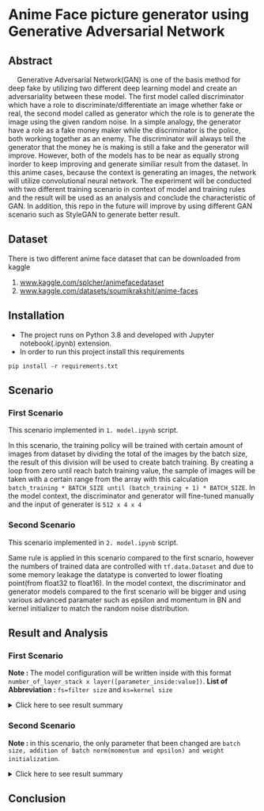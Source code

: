 # Anime Face picture generator using Generative Adversarial Network

## Abstract
&emsp; Generative Adversarial Network(GAN) is one of the basis method for deep fake by utilizing two different deep learning model and create an adversariality between these model. The first model called discriminator which have a role to discriminate/differentiate an image whether fake or real, the second model called as generator which the role is to generate the image using the given random noise. In a simple analogy, the generator have a role as a fake money maker while the discriminator is the police, both working together as an enemy. The discriminator will always tell the generator that the money he is making is still a fake and the generator will improve. However, both of the models has to be near as equally strong inorder to keep improving and generate similiar result from the dataset. In this anime cases, because the context is generating an images, the network will utilize convolutional neural network. The experiment will be conducted with two different training scenario in context of model and training rules and the result will be used as an analysis and conclude the characteristic of GAN. In addition, this repo in the future will improve by using different GAN scenario such as StyleGAN to generate better result.

## Dataset
There is two different anime face dataset that can be downloaded from kaggle  
1. www.kaggle.com/splcher/animefacedataset
2. www.kaggle.com/datasets/soumikrakshit/anime-faces

## Installation
- The project runs on Python 3.8 and developed with Jupyter notebook(.ipynb) extension.
- In order to run this project install this requirements
```
pip install -r requirements.txt
```

## Scenario
### First Scenario
This scenario implemented in ```1. model.ipynb``` script. </br>

In this scenario, the training policy will be trained with certain amount of images from dataset by dividing the total of the images by the batch size, the result of this division will be used to create batch training. By creating a loop from zero until reach batch training value, the sample of images will be taken with a certain range from the array with this calculation ```batch_training * BATCH_SIZE until (batch_training + 1) * BATCH_SIZE```. In the model context, the discriminator and generator will fine-tuned manually and the input of generater is ```512 x 4 x 4```

### Second Scenario
This scenario implemented in ```2. model.ipynb``` script. </br>

Same rule is applied in this scenario compared to the first scnario, however the numbers of trained data are controlled with ```tf.data.Dataset``` and due to some memory leakage the datatype is converted to lower floating point(from float32 to float16). In the model context, the discriminator and generator models compared to the first scenario will be bigger and using various advanced paramater such as epsilon and momentum in BN and kernel initializer to match the random noise distribution.

## Result and Analysis
### First Scenario
<b>Note : </b> The model configuration will be written inside with this format ```number_of_layer_stack x layer([parameter_inside:value])```.
<b>List of Abbreviation : </b> ```fs=filter size``` and ```ks=kernel size```
<details markdown="1">
<summary>Click here to see result summary</summary>
</br>
<table style="width:200%">
  <tr> 
      <th> Parameter </th>
      <th> Model Configuration </th>
      <th> Generator Loss </th>
      <th> Discriminator Real Loss </th>
      <th> Discriminator Fake Loss </th>
      <th> Result Sample </th>
  </tr>
  <tr> 
      <td> Adam learning rate:0.0003, beta:0.5, epoch:100, batch size:256</td>
      <td> Generator:</br> 4xTranspooseConv2D( </br>
        &ensp;[fs=32, ks=(4, 4)], </br>&ensp;[fs=64, ks=(4, 4)], </br>
        &ensp;[fs=128, ks=(4, 4)], </br>&ensp;[fs=3, ks=(4, 4)] </br>) </br>
        Discriminator:</br> 2xConv2D( </br>
        &ensp;[fs=32, ks=(3, 3)], </br>&ensp;[fs=32, ks=(3, 3)] </br>)</td>
      <td> <img src="https://user-images.githubusercontent.com/54882818/195834317-13484e36-212a-4cda-b6eb-a12d417ce302.jpg"/> </td>
      <td> <img src="https://user-images.githubusercontent.com/54882818/195834437-3e0cea19-dd3c-4e70-b734-2fef24fb1118.jpg"/> </td>
      <td> <img src="https://user-images.githubusercontent.com/54882818/195834567-78dc1cff-d3e2-4ed7-8198-78c9eea0aeda.jpg"/> </td>
      <td> <img src="https://user-images.githubusercontent.com/54882818/195834822-b3450d6e-f3fd-40cf-a8bd-677f90460ed3.jpg"/> </td>
  </tr>
  <tr> 
      <td> Adam learning rate:0.0001, beta:0.5, epoch:100, batch size:256</td>
      <td> Generator:</br> 4xTranspooseConv2D( </br>
        &ensp;[fs=32, ks=(4, 4)], </br>&ensp;[fs=64, ks=(4, 4)], </br>
        &ensp;[fs=128, ks=(4, 4)], </br>&ensp;[fs=3, ks=(4, 4)] </br>) </br>
        Discriminator:</br> 2xConv2D( </br>
        &ensp;[fs=32, ks=(3, 3)], </br>&ensp;[fs=32, ks=(3, 3)] </br>)</td>
      <td> <img src="https://user-images.githubusercontent.com/54882818/196091721-d9f91e1b-98ee-43d3-afb1-b41d6b371375.jpg"/> </td>
      <td> <img src="https://user-images.githubusercontent.com/54882818/196091515-0ad40c0c-183b-4f68-9610-009cfc193fd3.jpg"/> </td>
      <td> <img src="https://user-images.githubusercontent.com/54882818/196091540-5640f56c-abb3-4d7b-bbcc-79f3cdac4d9d.jpg"/> </td>
      <td> <img src="https://user-images.githubusercontent.com/54882818/196091774-cdaa44aa-ce46-4f05-ba36-db0529ab5180.jpg"/> </td>
  </tr>
  <tr> 
      <td> Adam learning rate:0.0002, beta:0.5, epoch:100, batch size:256</td>
      <td> Generator:</br> 4xTranspooseConv2D( </br>
        &ensp;[fs=32, ks=(4, 4)], </br>&ensp;[fs=64, ks=(4, 4)], </br>
        &ensp;[fs=128, ks=(4, 4)], </br>&ensp;[fs=3, ks=(4, 4)] </br>) </br>
        Discriminator:</br> 2xConv2D( </br>
        &ensp;[fs=32, ks=(3, 3)], </br>&ensp;[fs=32, ks=(3, 3)] </br>)</td>
      <td> <img src="https://user-images.githubusercontent.com/54882818/196096769-c6c599b3-21d6-4ddd-94f8-ecc8895fb152.jpg"/> </td>
      <td> <img src="https://user-images.githubusercontent.com/54882818/196096812-3deb84a1-8aa6-4c18-a289-35358abc9422.jpg"/> </td>
      <td> <img src="https://user-images.githubusercontent.com/54882818/196096843-97758c51-3777-473f-9e94-a2f327a93edb.jpg"/> </td>
      <td> <img src="https://user-images.githubusercontent.com/54882818/196096900-0c485720-394a-42e0-9006-03dd5a0d253c.jpg"/> </td>
  </tr>
</table>
</details>

### Second Scenario
<b>Note : </b> in this scenario, the only parameter that been changed are ```batch size, addition of batch norm(momentum and epsilon) and weight initialization```.
<details markdown="1">
<summary>Click here to see result summary</summary>
</br>
<table style="width:200%">
  <tr> 
      <th> Parameter Configuration </th>
      <th> Generator and Discriminator Loss </th>
      <th> Result Sample </th>
  </tr>
  <tr> 
      <td>
        <b>General Param </b>: batch size:10, epoch:40 </br>
        <b>Generator     </b>: truncated normal(stddev) weight init:0.2, generator batch norm(momentum; epsilon):0.8; 10**5 </br> 
        <b>Discriminator </b>: discriminator batch norm(momentum):0.8 </br>
      </td>
      <td> <img src="https://user-images.githubusercontent.com/54882818/196102991-2be0bffe-c999-465b-8015-2a4a1961c29f.jpg"/> </td>
      <td> <img src="https://user-images.githubusercontent.com/54882818/196103045-36bd7862-21ee-4cf6-9e55-47959ae07b0c.jpg"/> </td>   
  </tr>
  <tr> 
      <td>
        <b>General Param </b>: batch size:64, epoch:40 </br>
        <b>Generator     </b>: truncated normal(stddev) weight init:0.2, generator batch norm(momentum; epsilon):0.8; 10**5 </br> 
        <b>Discriminator </b>: discriminator batch norm(momentum):0.8 </br>
      </td>
      <td> <img src="https://user-images.githubusercontent.com/54882818/196103653-0acb5c9f-d21c-4932-a551-16047f797b67.png"/> </td>
      <td> <img src="https://user-images.githubusercontent.com/54882818/196103701-842d1bd7-7f6d-4e54-b5fc-af6b91dfae0a.jpg"/> </td>   
  </tr>
  <tr> 
      <td>
        <b>General Param </b>: batch size:64, epoch:40 </br>
        <b>Generator     </b>: truncated normal(stddev) weight init:0.2 </br> 
        <b>Discriminator </b>: discriminator batch norm(momentum):0.8 </br>
      </td>
      <td> <img src="https://user-images.githubusercontent.com/54882818/196108877-23628a17-5480-4fc7-b3be-6aadb2f678fb.jpg"/> </td>
      <td> <img src="https://user-images.githubusercontent.com/54882818/196108929-68fd6d17-dd32-4c01-9260-53cb805198b8.jpg"/> </td>   
  </tr>
</table>
</details>

## Conclusion
